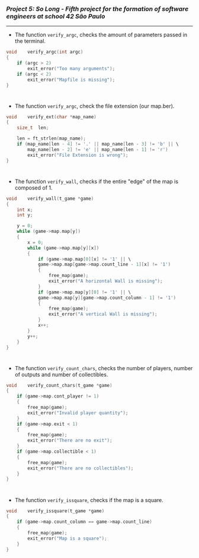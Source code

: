 ### _Project 5: So Long - Fifth project for the formation of software engineers at school 42 São Paulo_

---
- The function `verify_argc`, checks the amount of parameters passed in the terminal.

```c
void	verify_argc(int argc)
{
	if (argc > 2)
		exit_error("Too many arguments");
	if (argc < 2)
		exit_error("Mapfile is missing");
}
```

<h1></h1>

- The function `verify_argc`, check the file extension (our map.ber).

```c
void	verify_ext(char *map_name)
{
	size_t	len;

	len = ft_strlen(map_name);
	if (map_name[len - 4] != '.' || map_name[len - 3] != 'b' || \
		map_name[len - 2] != 'e' || map_name[len - 1] != 'r')
		exit_error("File Extension is wrong");
}
```

<h1></h1>

- The function `verify_wall`, checks if the entire "edge" of the map is composed of 1.

```c
void	verify_wall(t_game *game)
{
	int	x;
	int	y;

	y = 0;
	while (game->map.map[y])
	{
		x = 0;
		while (game->map.map[y][x])
		{
			if (game->map.map[0][x] != '1' || \
			game->map.map[game->map.count_line - 1][x] != '1')
			{
				free_map(game);
				exit_error("A horizontal Wall is missing");
			}
			if (game->map.map[y][0] != '1' || \
			game->map.map[y][game->map.count_column - 1] != '1')
			{
				free_map(game);
				exit_error("A vertical Wall is missing");
			}
			x++;
		}
		y++;
	}
}
```
<h1></h1>

- The function `verify_count_chars`, checks the number of players, number of outputs and number of collectibles.

```c
void	verify_count_chars(t_game *game)
{
	if (game->map.cont_player != 1)
	{
		free_map(game);
		exit_error("Invalid player quantity");
	}
	if (game->map.exit < 1)
	{
		free_map(game);
		exit_error("There are no exit");
	}
	if (game->map.collectible < 1)
	{
		free_map(game);
		exit_error("There are no collectibles");
	}
}
```
<h1></h1>

- The function `verify_issquare`, checks if the map is a square.
```c
void	verify_issquare(t_game *game)
{
	if (game->map.count_column == game->map.count_line)
	{
		free_map(game);
		exit_error("Map is a square");
	}
}
```